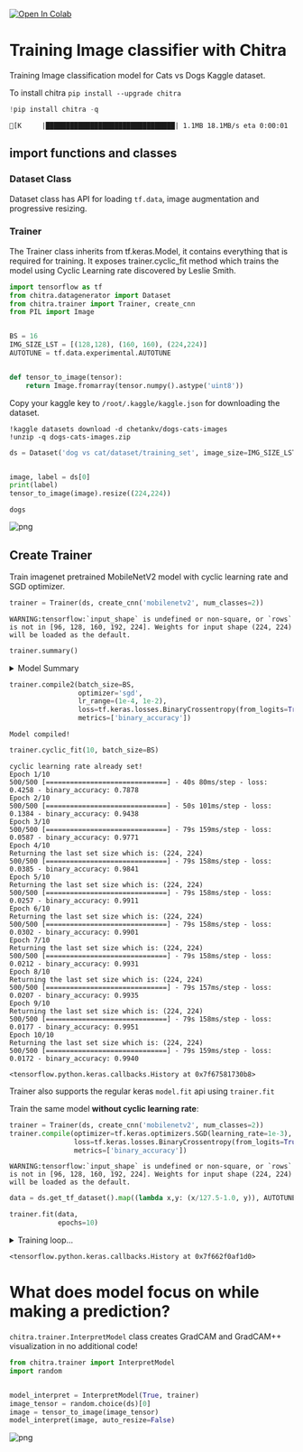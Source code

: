 <a href="https://colab.research.google.com/github/aniketmaurya/chitra/blob/master/nbs/image-classification-example.ipynb" target="_parent"><img src="https://colab.research.google.com/assets/colab-badge.svg" alt="Open In Colab"/></a>

# Training Image classifier with Chitra
Training Image classification model for Cats vs Dogs Kaggle dataset.

To install chitra
`pip install --upgrade chitra`


```python
!pip install chitra -q
```

    [K     |████████████████████████████████| 1.1MB 18.1MB/s eta 0:00:01


## import functions and classes
### Dataset Class
Dataset class has API for loading `tf.data`, image augmentation and progressive resizing.

### Trainer
The Trainer class inherits from tf.keras.Model, it contains everything that is required for training. It exposes trainer.cyclic_fit method which trains the model using Cyclic Learning rate discovered by Leslie Smith.


```python
import tensorflow as tf
from chitra.datagenerator import Dataset
from chitra.trainer import Trainer, create_cnn
from PIL import Image


BS = 16
IMG_SIZE_LST = [(128,128), (160, 160), (224,224)]
AUTOTUNE = tf.data.experimental.AUTOTUNE


def tensor_to_image(tensor):
    return Image.fromarray(tensor.numpy().astype('uint8'))
```

Copy your kaggle key to `/root/.kaggle/kaggle.json` for downloading the dataset.


```
!kaggle datasets download -d chetankv/dogs-cats-images
!unzip -q dogs-cats-images.zip
```


```python
ds = Dataset('dog vs cat/dataset/training_set', image_size=IMG_SIZE_LST)


image, label = ds[0]
print(label)
tensor_to_image(image).resize((224,224))
```

    dogs


![png](output_10_1.png)


## Create Trainer

Train imagenet pretrained MobileNetV2 model with cyclic learning rate and SGD optimizer.


```python
trainer = Trainer(ds, create_cnn('mobilenetv2', num_classes=2))
```

    WARNING:tensorflow:`input_shape` is undefined or non-square, or `rows` is not in [96, 128, 160, 192, 224]. Weights for input shape (224, 224) will be loaded as the default.


```python
trainer.summary()
```
<details><summary>Model Summary</summary>

    Model: "functional_1"
    __________________________________________________________________________________________________
    Layer (type)                    Output Shape         Param #     Connected to
    ==================================================================================================
    input_1 (InputLayer)            [(None, None, None,  0
    __________________________________________________________________________________________________
    Conv1_pad (ZeroPadding2D)       (None, None, None, 3 0           input_1[0][0]
    __________________________________________________________________________________________________
    Conv1 (Conv2D)                  (None, None, None, 3 864         Conv1_pad[0][0]
    __________________________________________________________________________________________________
    bn_Conv1 (BatchNormalization)   (None, None, None, 3 128         Conv1[0][0]
    __________________________________________________________________________________________________
    Conv1_relu (ReLU)               (None, None, None, 3 0           bn_Conv1[0][0]
    __________________________________________________________________________________________________
    expanded_conv_depthwise (Depthw (None, None, None, 3 288         Conv1_relu[0][0]
    __________________________________________________________________________________________________
    expanded_conv_depthwise_BN (Bat (None, None, None, 3 128         expanded_conv_depthwise[0][0]
    __________________________________________________________________________________________________
    expanded_conv_depthwise_relu (R (None, None, None, 3 0           expanded_conv_depthwise_BN[0][0]
    __________________________________________________________________________________________________
    expanded_conv_project (Conv2D)  (None, None, None, 1 512         expanded_conv_depthwise_relu[0][0
    __________________________________________________________________________________________________
    expanded_conv_project_BN (Batch (None, None, None, 1 64          expanded_conv_project[0][0]
    __________________________________________________________________________________________________
    block_1_expand (Conv2D)         (None, None, None, 9 1536        expanded_conv_project_BN[0][0]
    __________________________________________________________________________________________________
    block_1_expand_BN (BatchNormali (None, None, None, 9 384         block_1_expand[0][0]
    __________________________________________________________________________________________________
    block_1_expand_relu (ReLU)      (None, None, None, 9 0           block_1_expand_BN[0][0]
    __________________________________________________________________________________________________
    block_1_pad (ZeroPadding2D)     (None, None, None, 9 0           block_1_expand_relu[0][0]
    __________________________________________________________________________________________________
    block_1_depthwise (DepthwiseCon (None, None, None, 9 864         block_1_pad[0][0]
    __________________________________________________________________________________________________
    block_1_depthwise_BN (BatchNorm (None, None, None, 9 384         block_1_depthwise[0][0]
    __________________________________________________________________________________________________
    block_1_depthwise_relu (ReLU)   (None, None, None, 9 0           block_1_depthwise_BN[0][0]
    __________________________________________________________________________________________________
    block_1_project (Conv2D)        (None, None, None, 2 2304        block_1_depthwise_relu[0][0]
    __________________________________________________________________________________________________
    block_1_project_BN (BatchNormal (None, None, None, 2 96          block_1_project[0][0]
    __________________________________________________________________________________________________
    block_2_expand (Conv2D)         (None, None, None, 1 3456        block_1_project_BN[0][0]
    __________________________________________________________________________________________________
    block_2_expand_BN (BatchNormali (None, None, None, 1 576         block_2_expand[0][0]
    __________________________________________________________________________________________________
    block_2_expand_relu (ReLU)      (None, None, None, 1 0           block_2_expand_BN[0][0]
    __________________________________________________________________________________________________
    block_2_depthwise (DepthwiseCon (None, None, None, 1 1296        block_2_expand_relu[0][0]
    __________________________________________________________________________________________________
    block_2_depthwise_BN (BatchNorm (None, None, None, 1 576         block_2_depthwise[0][0]
    __________________________________________________________________________________________________
    block_2_depthwise_relu (ReLU)   (None, None, None, 1 0           block_2_depthwise_BN[0][0]
    __________________________________________________________________________________________________
    block_2_project (Conv2D)        (None, None, None, 2 3456        block_2_depthwise_relu[0][0]
    __________________________________________________________________________________________________
    block_2_project_BN (BatchNormal (None, None, None, 2 96          block_2_project[0][0]
    __________________________________________________________________________________________________
    block_2_add (Add)               (None, None, None, 2 0           block_1_project_BN[0][0]
                                                                     block_2_project_BN[0][0]
    __________________________________________________________________________________________________
    block_3_expand (Conv2D)         (None, None, None, 1 3456        block_2_add[0][0]
    __________________________________________________________________________________________________
    block_3_expand_BN (BatchNormali (None, None, None, 1 576         block_3_expand[0][0]
    __________________________________________________________________________________________________
    block_3_expand_relu (ReLU)      (None, None, None, 1 0           block_3_expand_BN[0][0]
    __________________________________________________________________________________________________
    block_3_pad (ZeroPadding2D)     (None, None, None, 1 0           block_3_expand_relu[0][0]
    __________________________________________________________________________________________________
    block_3_depthwise (DepthwiseCon (None, None, None, 1 1296        block_3_pad[0][0]
    __________________________________________________________________________________________________
    block_3_depthwise_BN (BatchNorm (None, None, None, 1 576         block_3_depthwise[0][0]
    __________________________________________________________________________________________________
    block_3_depthwise_relu (ReLU)   (None, None, None, 1 0           block_3_depthwise_BN[0][0]
    __________________________________________________________________________________________________
    block_3_project (Conv2D)        (None, None, None, 3 4608        block_3_depthwise_relu[0][0]
    __________________________________________________________________________________________________
    block_3_project_BN (BatchNormal (None, None, None, 3 128         block_3_project[0][0]
    __________________________________________________________________________________________________
    block_4_expand (Conv2D)         (None, None, None, 1 6144        block_3_project_BN[0][0]
    __________________________________________________________________________________________________
    block_4_expand_BN (BatchNormali (None, None, None, 1 768         block_4_expand[0][0]
    __________________________________________________________________________________________________
    block_4_expand_relu (ReLU)      (None, None, None, 1 0           block_4_expand_BN[0][0]
    __________________________________________________________________________________________________
    block_4_depthwise (DepthwiseCon (None, None, None, 1 1728        block_4_expand_relu[0][0]
    __________________________________________________________________________________________________
    block_4_depthwise_BN (BatchNorm (None, None, None, 1 768         block_4_depthwise[0][0]
    __________________________________________________________________________________________________
    block_4_depthwise_relu (ReLU)   (None, None, None, 1 0           block_4_depthwise_BN[0][0]
    __________________________________________________________________________________________________
    block_4_project (Conv2D)        (None, None, None, 3 6144        block_4_depthwise_relu[0][0]
    __________________________________________________________________________________________________
    block_4_project_BN (BatchNormal (None, None, None, 3 128         block_4_project[0][0]
    __________________________________________________________________________________________________
    block_4_add (Add)               (None, None, None, 3 0           block_3_project_BN[0][0]
                                                                     block_4_project_BN[0][0]
    __________________________________________________________________________________________________
    block_5_expand (Conv2D)         (None, None, None, 1 6144        block_4_add[0][0]
    __________________________________________________________________________________________________
    block_5_expand_BN (BatchNormali (None, None, None, 1 768         block_5_expand[0][0]
    __________________________________________________________________________________________________
    block_5_expand_relu (ReLU)      (None, None, None, 1 0           block_5_expand_BN[0][0]
    __________________________________________________________________________________________________
    block_5_depthwise (DepthwiseCon (None, None, None, 1 1728        block_5_expand_relu[0][0]
    __________________________________________________________________________________________________
    block_5_depthwise_BN (BatchNorm (None, None, None, 1 768         block_5_depthwise[0][0]
    __________________________________________________________________________________________________
    block_5_depthwise_relu (ReLU)   (None, None, None, 1 0           block_5_depthwise_BN[0][0]
    __________________________________________________________________________________________________
    block_5_project (Conv2D)        (None, None, None, 3 6144        block_5_depthwise_relu[0][0]
    __________________________________________________________________________________________________
    block_5_project_BN (BatchNormal (None, None, None, 3 128         block_5_project[0][0]
    __________________________________________________________________________________________________
    block_5_add (Add)               (None, None, None, 3 0           block_4_add[0][0]
                                                                     block_5_project_BN[0][0]
    __________________________________________________________________________________________________
    block_6_expand (Conv2D)         (None, None, None, 1 6144        block_5_add[0][0]
    __________________________________________________________________________________________________
    block_6_expand_BN (BatchNormali (None, None, None, 1 768         block_6_expand[0][0]
    __________________________________________________________________________________________________
    block_6_expand_relu (ReLU)      (None, None, None, 1 0           block_6_expand_BN[0][0]
    __________________________________________________________________________________________________
    block_6_pad (ZeroPadding2D)     (None, None, None, 1 0           block_6_expand_relu[0][0]
    __________________________________________________________________________________________________
    block_6_depthwise (DepthwiseCon (None, None, None, 1 1728        block_6_pad[0][0]
    __________________________________________________________________________________________________
    block_6_depthwise_BN (BatchNorm (None, None, None, 1 768         block_6_depthwise[0][0]
    __________________________________________________________________________________________________
    block_6_depthwise_relu (ReLU)   (None, None, None, 1 0           block_6_depthwise_BN[0][0]
    __________________________________________________________________________________________________
    block_6_project (Conv2D)        (None, None, None, 6 12288       block_6_depthwise_relu[0][0]
    __________________________________________________________________________________________________
    block_6_project_BN (BatchNormal (None, None, None, 6 256         block_6_project[0][0]
    __________________________________________________________________________________________________
    block_7_expand (Conv2D)         (None, None, None, 3 24576       block_6_project_BN[0][0]
    __________________________________________________________________________________________________
    block_7_expand_BN (BatchNormali (None, None, None, 3 1536        block_7_expand[0][0]
    __________________________________________________________________________________________________
    block_7_expand_relu (ReLU)      (None, None, None, 3 0           block_7_expand_BN[0][0]
    __________________________________________________________________________________________________
    block_7_depthwise (DepthwiseCon (None, None, None, 3 3456        block_7_expand_relu[0][0]
    __________________________________________________________________________________________________
    block_7_depthwise_BN (BatchNorm (None, None, None, 3 1536        block_7_depthwise[0][0]
    __________________________________________________________________________________________________
    block_7_depthwise_relu (ReLU)   (None, None, None, 3 0           block_7_depthwise_BN[0][0]
    __________________________________________________________________________________________________
    block_7_project (Conv2D)        (None, None, None, 6 24576       block_7_depthwise_relu[0][0]
    __________________________________________________________________________________________________
    block_7_project_BN (BatchNormal (None, None, None, 6 256         block_7_project[0][0]
    __________________________________________________________________________________________________
    block_7_add (Add)               (None, None, None, 6 0           block_6_project_BN[0][0]
                                                                     block_7_project_BN[0][0]
    __________________________________________________________________________________________________
    block_8_expand (Conv2D)         (None, None, None, 3 24576       block_7_add[0][0]
    __________________________________________________________________________________________________
    block_8_expand_BN (BatchNormali (None, None, None, 3 1536        block_8_expand[0][0]
    __________________________________________________________________________________________________
    block_8_expand_relu (ReLU)      (None, None, None, 3 0           block_8_expand_BN[0][0]
    __________________________________________________________________________________________________
    block_8_depthwise (DepthwiseCon (None, None, None, 3 3456        block_8_expand_relu[0][0]
    __________________________________________________________________________________________________
    block_8_depthwise_BN (BatchNorm (None, None, None, 3 1536        block_8_depthwise[0][0]
    __________________________________________________________________________________________________
    block_8_depthwise_relu (ReLU)   (None, None, None, 3 0           block_8_depthwise_BN[0][0]
    __________________________________________________________________________________________________
    block_8_project (Conv2D)        (None, None, None, 6 24576       block_8_depthwise_relu[0][0]
    __________________________________________________________________________________________________
    block_8_project_BN (BatchNormal (None, None, None, 6 256         block_8_project[0][0]
    __________________________________________________________________________________________________
    block_8_add (Add)               (None, None, None, 6 0           block_7_add[0][0]
                                                                     block_8_project_BN[0][0]
    __________________________________________________________________________________________________
    block_9_expand (Conv2D)         (None, None, None, 3 24576       block_8_add[0][0]
    __________________________________________________________________________________________________
    block_9_expand_BN (BatchNormali (None, None, None, 3 1536        block_9_expand[0][0]
    __________________________________________________________________________________________________
    block_9_expand_relu (ReLU)      (None, None, None, 3 0           block_9_expand_BN[0][0]
    __________________________________________________________________________________________________
    block_9_depthwise (DepthwiseCon (None, None, None, 3 3456        block_9_expand_relu[0][0]
    __________________________________________________________________________________________________
    block_9_depthwise_BN (BatchNorm (None, None, None, 3 1536        block_9_depthwise[0][0]
    __________________________________________________________________________________________________
    block_9_depthwise_relu (ReLU)   (None, None, None, 3 0           block_9_depthwise_BN[0][0]
    __________________________________________________________________________________________________
    block_9_project (Conv2D)        (None, None, None, 6 24576       block_9_depthwise_relu[0][0]
    __________________________________________________________________________________________________
    block_9_project_BN (BatchNormal (None, None, None, 6 256         block_9_project[0][0]
    __________________________________________________________________________________________________
    block_9_add (Add)               (None, None, None, 6 0           block_8_add[0][0]
                                                                     block_9_project_BN[0][0]
    __________________________________________________________________________________________________
    block_10_expand (Conv2D)        (None, None, None, 3 24576       block_9_add[0][0]
    __________________________________________________________________________________________________
    block_10_expand_BN (BatchNormal (None, None, None, 3 1536        block_10_expand[0][0]
    __________________________________________________________________________________________________
    block_10_expand_relu (ReLU)     (None, None, None, 3 0           block_10_expand_BN[0][0]
    __________________________________________________________________________________________________
    block_10_depthwise (DepthwiseCo (None, None, None, 3 3456        block_10_expand_relu[0][0]
    __________________________________________________________________________________________________
    block_10_depthwise_BN (BatchNor (None, None, None, 3 1536        block_10_depthwise[0][0]
    __________________________________________________________________________________________________
    block_10_depthwise_relu (ReLU)  (None, None, None, 3 0           block_10_depthwise_BN[0][0]
    __________________________________________________________________________________________________
    block_10_project (Conv2D)       (None, None, None, 9 36864       block_10_depthwise_relu[0][0]
    __________________________________________________________________________________________________
    block_10_project_BN (BatchNorma (None, None, None, 9 384         block_10_project[0][0]
    __________________________________________________________________________________________________
    block_11_expand (Conv2D)        (None, None, None, 5 55296       block_10_project_BN[0][0]
    __________________________________________________________________________________________________
    block_11_expand_BN (BatchNormal (None, None, None, 5 2304        block_11_expand[0][0]
    __________________________________________________________________________________________________
    block_11_expand_relu (ReLU)     (None, None, None, 5 0           block_11_expand_BN[0][0]
    __________________________________________________________________________________________________
    block_11_depthwise (DepthwiseCo (None, None, None, 5 5184        block_11_expand_relu[0][0]
    __________________________________________________________________________________________________
    block_11_depthwise_BN (BatchNor (None, None, None, 5 2304        block_11_depthwise[0][0]
    __________________________________________________________________________________________________
    block_11_depthwise_relu (ReLU)  (None, None, None, 5 0           block_11_depthwise_BN[0][0]
    __________________________________________________________________________________________________
    block_11_project (Conv2D)       (None, None, None, 9 55296       block_11_depthwise_relu[0][0]
    __________________________________________________________________________________________________
    block_11_project_BN (BatchNorma (None, None, None, 9 384         block_11_project[0][0]
    __________________________________________________________________________________________________
    block_11_add (Add)              (None, None, None, 9 0           block_10_project_BN[0][0]
                                                                     block_11_project_BN[0][0]
    __________________________________________________________________________________________________
    block_12_expand (Conv2D)        (None, None, None, 5 55296       block_11_add[0][0]
    __________________________________________________________________________________________________
    block_12_expand_BN (BatchNormal (None, None, None, 5 2304        block_12_expand[0][0]
    __________________________________________________________________________________________________
    block_12_expand_relu (ReLU)     (None, None, None, 5 0           block_12_expand_BN[0][0]
    __________________________________________________________________________________________________
    block_12_depthwise (DepthwiseCo (None, None, None, 5 5184        block_12_expand_relu[0][0]
    __________________________________________________________________________________________________
    block_12_depthwise_BN (BatchNor (None, None, None, 5 2304        block_12_depthwise[0][0]
    __________________________________________________________________________________________________
    block_12_depthwise_relu (ReLU)  (None, None, None, 5 0           block_12_depthwise_BN[0][0]
    __________________________________________________________________________________________________
    block_12_project (Conv2D)       (None, None, None, 9 55296       block_12_depthwise_relu[0][0]
    __________________________________________________________________________________________________
    block_12_project_BN (BatchNorma (None, None, None, 9 384         block_12_project[0][0]
    __________________________________________________________________________________________________
    block_12_add (Add)              (None, None, None, 9 0           block_11_add[0][0]
                                                                     block_12_project_BN[0][0]
    __________________________________________________________________________________________________
    block_13_expand (Conv2D)        (None, None, None, 5 55296       block_12_add[0][0]
    __________________________________________________________________________________________________
    block_13_expand_BN (BatchNormal (None, None, None, 5 2304        block_13_expand[0][0]
    __________________________________________________________________________________________________
    block_13_expand_relu (ReLU)     (None, None, None, 5 0           block_13_expand_BN[0][0]
    __________________________________________________________________________________________________
    block_13_pad (ZeroPadding2D)    (None, None, None, 5 0           block_13_expand_relu[0][0]
    __________________________________________________________________________________________________
    block_13_depthwise (DepthwiseCo (None, None, None, 5 5184        block_13_pad[0][0]
    __________________________________________________________________________________________________
    block_13_depthwise_BN (BatchNor (None, None, None, 5 2304        block_13_depthwise[0][0]
    __________________________________________________________________________________________________
    block_13_depthwise_relu (ReLU)  (None, None, None, 5 0           block_13_depthwise_BN[0][0]
    __________________________________________________________________________________________________
    block_13_project (Conv2D)       (None, None, None, 1 92160       block_13_depthwise_relu[0][0]
    __________________________________________________________________________________________________
    block_13_project_BN (BatchNorma (None, None, None, 1 640         block_13_project[0][0]
    __________________________________________________________________________________________________
    block_14_expand (Conv2D)        (None, None, None, 9 153600      block_13_project_BN[0][0]
    __________________________________________________________________________________________________
    block_14_expand_BN (BatchNormal (None, None, None, 9 3840        block_14_expand[0][0]
    __________________________________________________________________________________________________
    block_14_expand_relu (ReLU)     (None, None, None, 9 0           block_14_expand_BN[0][0]
    __________________________________________________________________________________________________
    block_14_depthwise (DepthwiseCo (None, None, None, 9 8640        block_14_expand_relu[0][0]
    __________________________________________________________________________________________________
    block_14_depthwise_BN (BatchNor (None, None, None, 9 3840        block_14_depthwise[0][0]
    __________________________________________________________________________________________________
    block_14_depthwise_relu (ReLU)  (None, None, None, 9 0           block_14_depthwise_BN[0][0]
    __________________________________________________________________________________________________
    block_14_project (Conv2D)       (None, None, None, 1 153600      block_14_depthwise_relu[0][0]
    __________________________________________________________________________________________________
    block_14_project_BN (BatchNorma (None, None, None, 1 640         block_14_project[0][0]
    __________________________________________________________________________________________________
    block_14_add (Add)              (None, None, None, 1 0           block_13_project_BN[0][0]
                                                                     block_14_project_BN[0][0]
    __________________________________________________________________________________________________
    block_15_expand (Conv2D)        (None, None, None, 9 153600      block_14_add[0][0]
    __________________________________________________________________________________________________
    block_15_expand_BN (BatchNormal (None, None, None, 9 3840        block_15_expand[0][0]
    __________________________________________________________________________________________________
    block_15_expand_relu (ReLU)     (None, None, None, 9 0           block_15_expand_BN[0][0]
    __________________________________________________________________________________________________
    block_15_depthwise (DepthwiseCo (None, None, None, 9 8640        block_15_expand_relu[0][0]
    __________________________________________________________________________________________________
    block_15_depthwise_BN (BatchNor (None, None, None, 9 3840        block_15_depthwise[0][0]
    __________________________________________________________________________________________________
    block_15_depthwise_relu (ReLU)  (None, None, None, 9 0           block_15_depthwise_BN[0][0]
    __________________________________________________________________________________________________
    block_15_project (Conv2D)       (None, None, None, 1 153600      block_15_depthwise_relu[0][0]
    __________________________________________________________________________________________________
    block_15_project_BN (BatchNorma (None, None, None, 1 640         block_15_project[0][0]
    __________________________________________________________________________________________________
    block_15_add (Add)              (None, None, None, 1 0           block_14_add[0][0]
                                                                     block_15_project_BN[0][0]
    __________________________________________________________________________________________________
    block_16_expand (Conv2D)        (None, None, None, 9 153600      block_15_add[0][0]
    __________________________________________________________________________________________________
    block_16_expand_BN (BatchNormal (None, None, None, 9 3840        block_16_expand[0][0]
    __________________________________________________________________________________________________
    block_16_expand_relu (ReLU)     (None, None, None, 9 0           block_16_expand_BN[0][0]
    __________________________________________________________________________________________________
    block_16_depthwise (DepthwiseCo (None, None, None, 9 8640        block_16_expand_relu[0][0]
    __________________________________________________________________________________________________
    block_16_depthwise_BN (BatchNor (None, None, None, 9 3840        block_16_depthwise[0][0]
    __________________________________________________________________________________________________
    block_16_depthwise_relu (ReLU)  (None, None, None, 9 0           block_16_depthwise_BN[0][0]
    __________________________________________________________________________________________________
    block_16_project (Conv2D)       (None, None, None, 3 307200      block_16_depthwise_relu[0][0]
    __________________________________________________________________________________________________
    block_16_project_BN (BatchNorma (None, None, None, 3 1280        block_16_project[0][0]
    __________________________________________________________________________________________________
    Conv_1 (Conv2D)                 (None, None, None, 1 409600      block_16_project_BN[0][0]
    __________________________________________________________________________________________________
    Conv_1_bn (BatchNormalization)  (None, None, None, 1 5120        Conv_1[0][0]
    __________________________________________________________________________________________________
    out_relu (ReLU)                 (None, None, None, 1 0           Conv_1_bn[0][0]
    __________________________________________________________________________________________________
    global_average_pooling2d (Globa (None, 1280)         0           out_relu[0][0]
    __________________________________________________________________________________________________
    dropout (Dropout)               (None, 1280)         0           global_average_pooling2d[0][0]
    __________________________________________________________________________________________________
    output (Dense)                  (None, 1)            1281        dropout[0][0]
    ==================================================================================================
    Total params: 2,259,265
    Trainable params: 2,225,153
    Non-trainable params: 34,112
    __________________________________________________________________________________________________
</details>


```python
trainer.compile2(batch_size=BS,
                 optimizer='sgd',
                 lr_range=(1e-4, 1e-2),
                 loss=tf.keras.losses.BinaryCrossentropy(from_logits=True),
                 metrics=['binary_accuracy'])
```

    Model compiled!


```python
trainer.cyclic_fit(10, batch_size=BS)
```

    cyclic learning rate already set!
    Epoch 1/10
    500/500 [==============================] - 40s 80ms/step - loss: 0.4258 - binary_accuracy: 0.7878
    Epoch 2/10
    500/500 [==============================] - 50s 101ms/step - loss: 0.1384 - binary_accuracy: 0.9438
    Epoch 3/10
    500/500 [==============================] - 79s 159ms/step - loss: 0.0587 - binary_accuracy: 0.9771
    Epoch 4/10
    Returning the last set size which is: (224, 224)
    500/500 [==============================] - 79s 158ms/step - loss: 0.0385 - binary_accuracy: 0.9841
    Epoch 5/10
    Returning the last set size which is: (224, 224)
    500/500 [==============================] - 79s 158ms/step - loss: 0.0257 - binary_accuracy: 0.9911
    Epoch 6/10
    Returning the last set size which is: (224, 224)
    500/500 [==============================] - 79s 158ms/step - loss: 0.0302 - binary_accuracy: 0.9901
    Epoch 7/10
    Returning the last set size which is: (224, 224)
    500/500 [==============================] - 79s 158ms/step - loss: 0.0212 - binary_accuracy: 0.9931
    Epoch 8/10
    Returning the last set size which is: (224, 224)
    500/500 [==============================] - 79s 157ms/step - loss: 0.0207 - binary_accuracy: 0.9935
    Epoch 9/10
    Returning the last set size which is: (224, 224)
    500/500 [==============================] - 79s 158ms/step - loss: 0.0177 - binary_accuracy: 0.9951
    Epoch 10/10
    Returning the last set size which is: (224, 224)
    500/500 [==============================] - 79s 159ms/step - loss: 0.0172 - binary_accuracy: 0.9940

    <tensorflow.python.keras.callbacks.History at 0x7f67581730b8>


Trainer also supports the regular keras `model.fit` api using `trainer.fit`

Train the same model **without cyclic learning rate**:


```python
trainer = Trainer(ds, create_cnn('mobilenetv2', num_classes=2))
trainer.compile(optimizer=tf.keras.optimizers.SGD(learning_rate=1e-3),
                loss=tf.keras.losses.BinaryCrossentropy(from_logits=True),
                metrics=['binary_accuracy'])
```

    WARNING:tensorflow:`input_shape` is undefined or non-square, or `rows` is not in [96, 128, 160, 192, 224]. Weights for input shape (224, 224) will be loaded as the default.



```python
data = ds.get_tf_dataset().map((lambda x,y: (x/127.5-1.0, y)), AUTOTUNE).batch(BS).prefetch(AUTOTUNE)

trainer.fit(data,
            epochs=10)
```
<details><summary>Training loop...</summary>

    Epoch 1/10
    500/500 [==============================] - 38s 77ms/step - loss: 0.4070 - binary_accuracy: 0.8026
    Epoch 2/10
    500/500 [==============================] - 50s 99ms/step - loss: 0.1800 - binary_accuracy: 0.9239
    Epoch 3/10
    500/500 [==============================] - 78s 155ms/step - loss: 0.1197 - binary_accuracy: 0.9553
    Epoch 4/10
    Returning the last set size which is: (224, 224)
    500/500 [==============================] - 79s 158ms/step - loss: 0.0952 - binary_accuracy: 0.9626
    Epoch 5/10
    Returning the last set size which is: (224, 224)
    500/500 [==============================] - 78s 157ms/step - loss: 0.0809 - binary_accuracy: 0.9664
    Epoch 6/10
    Returning the last set size which is: (224, 224)
    500/500 [==============================] - 77s 154ms/step - loss: 0.0693 - binary_accuracy: 0.9735
    Epoch 7/10
    Returning the last set size which is: (224, 224)
    500/500 [==============================] - 78s 156ms/step - loss: 0.0610 - binary_accuracy: 0.9759
    Epoch 8/10
    Returning the last set size which is: (224, 224)
    500/500 [==============================] - 78s 157ms/step - loss: 0.0530 - binary_accuracy: 0.9797
    Epoch 9/10
    Returning the last set size which is: (224, 224)
    500/500 [==============================] - 79s 158ms/step - loss: 0.0505 - binary_accuracy: 0.9821
    Epoch 10/10
    Returning the last set size which is: (224, 224)
    500/500 [==============================] - 78s 156ms/step - loss: 0.0452 - binary_accuracy: 0.9829

</details>

    <tensorflow.python.keras.callbacks.History at 0x7f662f0af1d0>


# What does model focus on while making a prediction?
`chitra.trainer.InterpretModel` class creates GradCAM and GradCAM++ visualization in no additional code!


```python
from chitra.trainer import InterpretModel
import random


model_interpret = InterpretModel(True, trainer)
image_tensor = random.choice(ds)[0]
image = tensor_to_image(image_tensor)
model_interpret(image, auto_resize=False)
```


![png](output_21_0.png)
